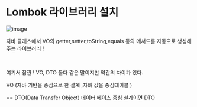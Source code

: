 # Lombok  라이브러리 설치 

![image](https://github.com/seongminHong1/Spring-boot/assets/137602339/629f4836-7a90-4f28-bb4c-4c95ca95e9a8)


자바 클래스에서 VO의 getter,setter,toString,equals 등의 메서드를 자동으로 생성해주는 라이브러리 !

​

여기서 잠깐 ! VO, DTO 둘다 같은 말이지만 약간의 차이가 있다. 

  VO  (자바 기반을  중심으로 한 설계 ,자바 값을 중심테이블 )

 == DTO(Data Transfer Object) 데이터 베이스 중심 설계이면 DTO 

 
